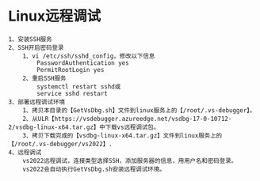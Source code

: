 # Linux远程调试

    1、安装SSH服务
    2、SSH开启密码登录
        1、vi /etc/ssh/sshd_config，修改以下信息
            PasswordAuthentication yes
            PermitRootLogin yes
        2、重启SSH服务
            systemctl restart sshd或
            service sshd restart
    3、部署远程调试环境
        1、拷贝本目录的【GetVsDbg.sh】文件到linux服务上的【/root/.vs-debugger】。
        2、从ULR【https://vsdebugger.azureedge.net/vsdbg-17-0-10712-2/vsdbg-linux-x64.tar.gz】中下载vs远程调试包。
        3、拷贝下载完成的【vsdbg-linux-x64.tar.gz】文件到linux服务上的【/root/.vs-debugger/vs2022】.
    4、远程调试
        vs2022远程调试，连接类型选择SSH，添加服务器的信息，用用户名和密码登录。
        vs2022会自动执行GetVsDbg.sh安装远程调试环境。

